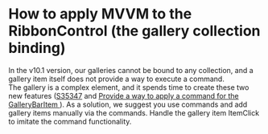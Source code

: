 # How to apply MVVM to the RibbonControl (the gallery collection binding)


<p>In the v10.1 version, our galleries cannot be bound to any collection, and a gallery item itself does not provide a way to execute a command. <br />
The gallery is a complex element, and it spends time to create these two new features (<a href="https://www.devexpress.com/Support/Center/p/S35347">S35347</a> and <a href="https://www.devexpress.com/Support/Center/p/S35982">Provide a way to apply a command for the GalleryBarItem </a>). As a solution, we suggest you use commands and add <br />
gallery items manually via the commands. Handle the gallery item ItemClick to imitate the command functionality.</p>

<br/>


